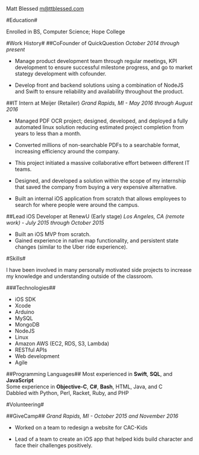 Matt Blessed
m@ttblessed.com

#Education#

Enrolled in BS, Computer Science; Hope College

#Work History#
##CoFounder of QuickQuestion
*October 2014 through present*

* Manage product development team through regular meetings, KPI development to ensure successful milestone progress, and go to market stategy development with cofounder.

* Develop front and backend solutions using a combination of NodeJS and Swift to ensure reliability and availability throughout the product.

##IT Intern at Meijer (Retailer)
*Grand Rapids, MI - May 2016 through August 2016*

* Managed PDF OCR project; designed, developed, and deployed a fully automated linux solution reducing estimated project completion from years to less than a month.

* Converted millions of non-searchable PDFs to a searchable format, increasing efficiency around the company. 

* This project initiated a massive collaborative effort between different IT teams.

* Designed, and developed a solution within the scope of my internship that saved the company from buying a very expensive alternative.

* Built an internal iOS application from scratch that allows employees to search for where people were around the campus.

##Lead iOS Developer at RenewU (Early stage)
*Los Angeles, CA (remote work) - July 2015 through October 2015*

* Built an iOS MVP from scratch.
* Gained experience in native map functionality, and persistent state changes (similar to the Uber ride experience).

#Skills#

I have been involved in many personally motivated side projects to increase my knowledge and understanding outside of the classroom.

###Technologies##
- iOS SDK
- Xcode
- Arduino
- MySQL
- MongoDB
- NodeJS
- Linux
- Amazon AWS (EC2, RDS, S3, Lambda)
- RESTful APIs
- Web development
- Agile

##Programming Languages##
Most experienced in **Swift**, **SQL**, and **JavaScript** <br>
Some experience in **Objective-C**, **C#**, **Bash**, HTML, Java, and C <br>
Dabbled with Python, Perl, Racket, Ruby, and PHP

#Volunteering#

##GiveCamp##
*Grand Rapids, MI - October 2015 and November 2016*

* Worked on a team to redesign a website for CAC-Kids

* Lead of a team to create an iOS app that helped kids build character and face their challenges positively.
